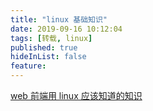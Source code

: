 ```yaml
---
title: "linux 基础知识"
date: 2019-09-16 10:12:04
tags: [转载, linux]
published: true
hideInList: false
feature:
---
```


[web 前端用 linux 应该知道的知识](https://juejin.im/post/5d7df75d6fb9a06b1c745c7c)
